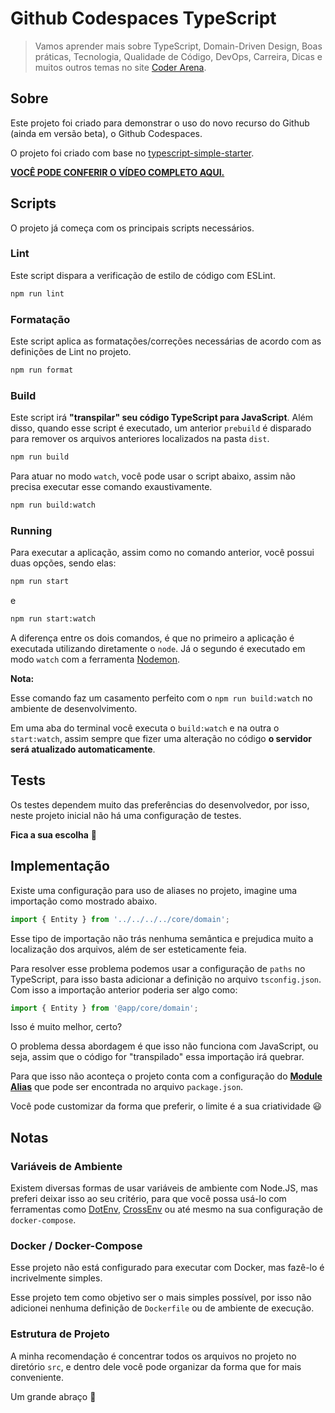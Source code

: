 # Github Codespaces TypeScript

> Vamos aprender mais sobre TypeScript, Domain-Driven Design, Boas práticas, Tecnologia, Qualidade de Código, DevOps, Carreira, Dicas e muitos outros temas no site [Coder Arena](https://coderarena.com.br/).

## Sobre

Este projeto foi criado para demonstrar o uso do novo recurso do Github (ainda em versão beta), o Github Codespaces.

O projeto foi criado com base no [typescript-simple-starter](https://github.com/coder-arena/typescript-simple-starter).

[**VOCÊ PODE CONFERIR O VÍDEO COMPLETO AQUI.**](https://youtube.com/channel/UC9ljALQ1KcfatYfoo_MqSgQ?sub_confirmation=1)

## Scripts

O projeto já começa com os principais scripts necessários.

### Lint

Este script dispara a verificação de estilo de código com ESLint.

```bash
npm run lint
```

### Formatação

Este script aplica as formatações/correções necessárias de acordo com as definições de Lint no projeto.

```bash
npm run format
```

### Build

Este script irá **"transpilar" seu código TypeScript para JavaScript**. Além disso, quando esse script é executado, um anterior `prebuild` é disparado para remover os arquivos anteriores localizados na pasta `dist`.

```bash
npm run build
```

Para atuar no modo `watch`, você pode usar o script abaixo, assim não precisa executar esse comando exaustivamente.

```bash
npm run build:watch
```

### Running

Para executar a aplicação, assim como no comando anterior, você possui duas opções, sendo elas:

```bash
npm run start
```

e

```bash
npm run start:watch
```

A diferença entre os dois comandos, é que no primeiro a aplicação é executada utilizando diretamente o `node`. Já o segundo é executado em modo `watch` com a ferramenta [Nodemon](https://nodemon.io/).

**Nota:**

Esse comando faz um casamento perfeito com o `npm run build:watch` no ambiente de desenvolvimento.

Em uma aba do terminal você executa o `build:watch` e na outra o `start:watch`, assim sempre que fizer uma alteração no código **o servidor será atualizado automaticamente**.

## Tests

Os testes dependem muito das preferências do desenvolvedor, por isso, neste projeto inicial não há uma configuração de testes.

**Fica a sua escolha** 🚀

## Implementação

Existe uma configuração para uso de aliases no projeto, imagine uma importação como mostrado abaixo.

```ts
import { Entity } from '../../../../core/domain';
```

Esse tipo de importação não trás nenhuma semântica e prejudica muito a localização dos arquivos, além de ser esteticamente feia.

Para resolver esse problema podemos usar a configuração de `paths` no TypeScript, para isso basta adicionar a definição no arquivo `tsconfig.json`. Com isso a importação anterior poderia ser algo como:

```ts
import { Entity } from '@app/core/domain';
```

Isso é muito melhor, certo?

O problema dessa abordagem é que isso não funciona com JavaScript, ou seja, assim que o código for "transpilado" essa importação irá quebrar.

Para que isso não aconteça o projeto conta com a configuração do [**Module Alias**](https://github.com/ilearnio/module-alias) que pode ser encontrada no arquivo `package.json`.

Você pode customizar da forma que preferir, o limite é a sua criatividade 😃

## Notas

### Variáveis de Ambiente

Existem diversas formas de usar variáveis de ambiente com Node.JS, mas preferi deixar isso ao seu critério, para que você possa usá-lo com ferramentas como [DotEnv](https://github.com/motdotla/dotenv), [CrossEnv](https://github.com/kentcdodds/cross-env) ou até mesmo na sua configuração de `docker-compose`.

### Docker / Docker-Compose

Esse projeto não está configurado para executar com Docker, mas fazê-lo é incrivelmente simples.

Esse projeto tem como objetivo ser o mais simples possível, por isso não adicionei nenhuma definição de `Dockerfile` ou de ambiente de execução.

### Estrutura de Projeto

A minha recomendação é concentrar todos os arquivos no projeto no diretório `src`, e dentro dele você pode organizar da forma que for mais conveniente.

Um grande abraço 🤗 
